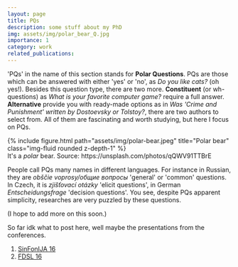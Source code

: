 ```yaml
---
layout: page
title: PQs
description: some stuff about my PhD
img: assets/img/polar_bear_Q.jpg
importance: 1
category: work
related_publications: 
---
```


'PQs' in the name of this section stands for **Polar Questions**. PQs are those which can be answered with either 'yes' or 'no', as *Do you like cats?* (oh yes!). Besides this question type, there are two more. **Constituent** (or wh-questions) as *What is your favorite computer game?* require a full answer. **Alternative** provide you with ready-made options as in *Was 'Crime and Punishment' written by Dostoevsky or Tolstoy?*, there are two authors to select from. All of them are fascinating and worth studying, but here I focus on PQs. 

<div class="row">
    <div class="col-sm mt-3 mt-md-0">
        {% include figure.html path="assets/img/polar-bear.jpeg" title="Polar bear" class="img-fluid rounded z-depth-1" %}
    </div>
</div>
<div class="caption">
    It's a <i>polar</i> bear. Source: https://unsplash.com/photos/qQWV91TTBrE
</div>

People call PQs many names in different languages. For instance in Russian, they are *obščie voprosy/общие вопросы* 'general' or 'common' questions. In Czech, it is *zjišťovací otázky* 'elicit questions', in German *Entscheidungsfrage* 'decision questions'. You see, despite PQs apparent simplicity, researches are very puzzled by these questions.  

(I hope to add more on this soon.)

So far idk what to post here, well maybe the presentations from the conferences.

1. [SinFonIJA 16](assets/pdf/SinFonIJA16_MO_RS_RuNegPQs.pdf)
2. [FDSL 16](assets/pdf/FDSL16_RuNPQs_Onoeva_Simik.pdf)